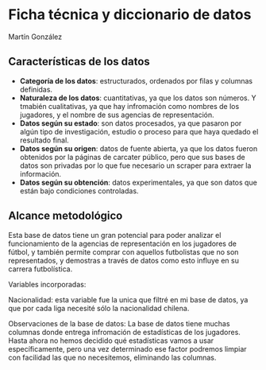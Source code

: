 # Ficha técnica y diccionario de datos

Martín González

## Características de los datos

- __Categoría de los datos__: estructurados, ordenados por filas y columnas definidas.
- __Naturaleza de los datos__: cuantitativas, ya que los datos son números. Y tmabién cualitativas, ya que hay infromación como nombres de los jugadores, y el nombre de sus agencias de representación. 
- __Datos según su estado__: son datos procesados, ya que pasaron por algún tipo de investigación, estudio o proceso para que haya quedado el resultado final.
- __Datos según su origen__: datos de fuente abierta, ya que los datos fueron obtenidos por la páginas de carcater público, pero que sus bases de datos son privadas por lo que fue necesario un scraper para extraer la información.
- __Datos según su obtención__: datos experimentales, ya que son datos que están bajo condiciones controladas.

## Alcance metodológico
Esta base de datos tiene un gran potencial para poder analizar el funcionamiento de la agencias de representación en los jugadores de fútbol, y también permite comprar con aquellos futbolistas que no son representados, y demostras a través de datos como esto influye en su carrera futbolística.  

Variables incorporadas:

Nacionalidad: esta variable fue la unica que filtré en mi base de datos, ya que por cada liga necesité sólo la nacionalidad chilena. 

Observaciones de la base de datos: La base de datos tiene muchas columnas donde entrega infromación de estadísticas de los jugadores. Hasta ahora no hemos decidido qué estadísticas vamos a usar específicamente, pero una vez determinado ese factor podremos limpiar con facilidad las que no necesitemos, eliminando las columnas. 